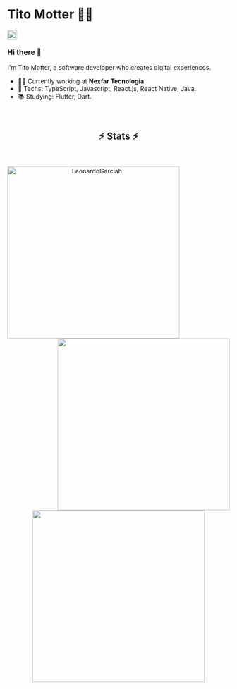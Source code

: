 # Tito Motter :man_technologist:

[<img align="left" alt="titorm | LinkedIn" width="22px" src="https://cdn.jsdelivr.net/npm/simple-icons@v3/icons/linkedin.svg" />][linkedin]

<br>

### Hi there 👋

I'm Tito Motter, a software developer who creates digital experiences.

- :man_technologist: Currently working at **Nexfar Tecnologia**
- :rocket: Techs: TypeScript, Javascript, React.js, React Native, Java.
- :books: Studying: Flutter, Dart.

<br>

<h2 align="center">⚡️ Stats ⚡️</h2>
<br>
<p align=center>
  <div align=center>
    <a href="https://github.com/denvercoder1/github-readme-streak-stats" title="Go to Source">
      <img align="left" width=390 src="https://github-readme-streak-stats.herokuapp.com/?user=titorm&theme=dark&border=61dafb&hide_border=true" alt="LeonardoGarciah" />
    </a>
    <a href="https://github.com/anuraghazra/github-readme-stats" title="Go to Source">
      <img align="right" width=390 src="https://github-readme-stats-ivory-phi-80.vercel.app/api?username=LeonardoGarciah&show_icons=true&theme=dark&border_color=61dafb&hide_border=true&include_all_commits=true" />
    </a>
  </div>
  
  <br><br><br><br><br><br><br><br><br>
  <div align=center>
    <a href="https://github.com/anuraghazra/github-readme-stats">
      <img width=390 align="center" src="https://github-readme-stats-sigma-five.vercel.app/api/top-langs/?username=titorm&theme=dark&hide_border=true&langs_count=8&layout=compact&border_color=61dafb" />
    </a>
  </div>
</p>

[linkedin]: https://www.linkedin.com/in/titomotter/
